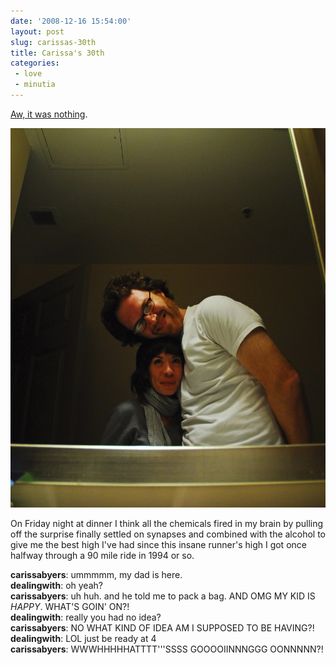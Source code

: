 ```yaml
---
date: '2008-12-16 15:54:00'
layout: post
slug: carissas-30th
title: Carissa's 30th
categories:
 - love
 - minutia
---
```


[Aw, it was nothing][1].

![](/assets/2008/12/c-and-d.jpg)

On Friday night at dinner I think all the chemicals fired in my brain by pulling off the surprise finally settled on synapses and combined with the alcohol to give me the best high I've had since this insane runner's high I got once halfway through a 90 mile ride in 1994 or so.

**carissabyers**: ummmmm, my dad is here.  
**dealingwith**: oh yeah?  
**carissabyers**: uh huh. and he told me to pack a bag. AND OMG MY
KID IS *HAPPY*. WHAT'S GOIN' ON?!  
**dealingwith**: really you had no idea?  
**carissabyers**: NO WHAT KIND OF IDEA AM I SUPPOSED TO BE HAVING?!  
**dealingwith**: LOL just be ready at 4  
**carissabyers**: WWWHHHHHATTTT'''SSSS GOOOOIINNNGGG OONNNNN?!

   [1]: http://carissabyers.blogspot.com/2008/12/thirty.html
